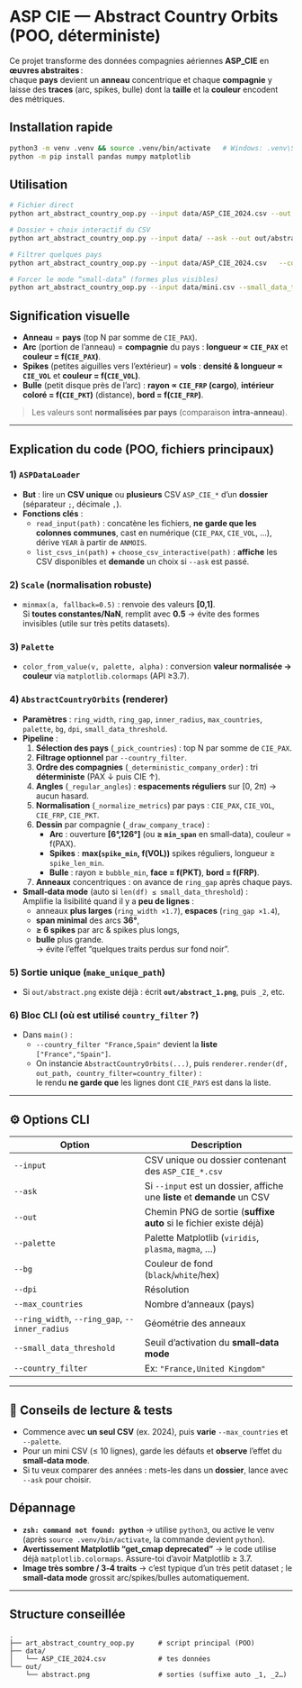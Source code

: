 # ASP CIE — Abstract Country Orbits (POO, déterministe)

Ce projet transforme des données compagnies aériennes **ASP_CIE** en **œuvres abstraites** :  
chaque **pays** devient un **anneau** concentrique et chaque **compagnie** y laisse des **traces** (arc, spikes, bulle) dont la **taille** et la **couleur** encodent des métriques.

## Installation rapide
```bash
python3 -m venv .venv && source .venv/bin/activate   # Windows: .venv\Scripts\activate
python -m pip install pandas numpy matplotlib
```

## Utilisation
```bash
# Fichier direct
python art_abstract_country_oop.py --input data/ASP_CIE_2024.csv --out out/abstract.png

# Dossier + choix interactif du CSV
python art_abstract_country_oop.py --input data/ --ask --out out/abstract.png

# Filtrer quelques pays
python art_abstract_country_oop.py --input data/ASP_CIE_2024.csv   --country_filter "France,United Kingdom,Spain" --out out/focus.png

# Forcer le mode “small-data” (formes plus visibles)
python art_abstract_country_oop.py --input data/mini.csv --small_data_threshold 9999
```

## Signification visuelle
- **Anneau** = **pays** (top N par somme de `CIE_PAX`).  
- **Arc** (portion de l’anneau) = **compagnie** du pays : **longueur ∝ `CIE_PAX`** et **couleur = f(`CIE_PAX`)**.  
- **Spikes** (petites aiguilles vers l’extérieur) = **vols** : **densité & longueur ∝ `CIE_VOL`** et **couleur = f(`CIE_VOL`)**.  
- **Bulle** (petit disque près de l’arc) : **rayon ∝ `CIE_FRP` (cargo)**, **intérieur coloré = f(`CIE_PKT`)** (distance), **bord = f(`CIE_FRP`)**.

> Les valeurs sont **normalisées par pays** (comparaison **intra‑anneau**).

---

## Explication du code (POO, fichiers principaux)

### 1) `ASPDataLoader`
- **But** : lire un **CSV unique** ou **plusieurs** CSV `ASP_CIE_*` d’un **dossier** (séparateur `;`, décimale `,`).  
- **Fonctions clés** :
  - `read_input(path)` : concatène les fichiers, **ne garde que les colonnes communes**, cast en numérique (`CIE_PAX`, `CIE_VOL`, …), dérive `YEAR` à partir de `ANMOIS`.  
  - `list_csvs_in(path)` + `choose_csv_interactive(path)` : **affiche** les CSV disponibles et **demande** un choix si `--ask` est passé.

### 2) `Scale` (normalisation robuste)
- `minmax(a, fallback=0.5)` : renvoie des valeurs **[0,1]**.  
  Si **toutes constantes/NaN**, remplit avec **0.5** → évite des formes invisibles (utile sur très petits datasets).

### 3) `Palette`
- `color_from_value(v, palette, alpha)` : conversion **valeur normalisée → couleur** via `matplotlib.colormaps` (API ≥3.7).

### 4) `AbstractCountryOrbits` (renderer)
- **Paramètres** : `ring_width`, `ring_gap`, `inner_radius`, `max_countries`, `palette`, `bg`, `dpi`, `small_data_threshold`.
- **Pipeline** :
  1. **Sélection des pays** (`_pick_countries`) : top N par somme de `CIE_PAX`.  
  2. **Filtrage optionnel** par `--country_filter`.  
  3. **Ordre des compagnies** (`_deterministic_company_order`) : tri **déterministe** (PAX ↓ puis CIE ↑).  
  4. **Angles** (`_regular_angles`) : **espacements réguliers** sur [0, 2π) → aucun hasard.  
  5. **Normalisation** (`_normalize_metrics`) par pays : `CIE_PAX`, `CIE_VOL`, `CIE_FRP`, `CIE_PKT`.  
  6. **Dessin** par compagnie (`_draw_company_trace`) :  
     - **Arc** : ouverture **[6°,126°]** (ou **≥ `min_span`** en small‑data), couleur = f(PAX).  
     - **Spikes** : **max(`spike_min`, f(VOL))** spikes réguliers, longueur ≥ `spike_len_min`.  
     - **Bulle** : rayon ≥ `bubble_min`, **face = f(PKT)**, **bord = f(FRP)**.  
  6. **Anneaux** concentriques : on avance de `ring_gap` après chaque pays.
- **Small‑data mode** (auto si `len(df) ≤ small_data_threshold`) :  
  Amplifie la lisibilité quand il y a **peu de lignes** :  
  - anneaux **plus larges** (`ring_width ×1.7`), **espaces** (`ring_gap ×1.4`),  
  - **span minimal** des arcs **36°**,  
  - **≥ 6 spikes** par arc & spikes plus longs,  
  - **bulle** plus grande.  
  → évite l’effet “quelques traits perdus sur fond noir”.

### 5) Sortie **unique** (`make_unique_path`)
- Si `out/abstract.png` existe déjà : écrit **`out/abstract_1.png`**, puis `_2`, etc.

### 6) Bloc CLI (où est utilisé `country_filter` ?)
- Dans `main()` :  
  - `--country_filter "France,Spain"` devient la **liste** `["France","Spain"]`.  
  - On instancie `AbstractCountryOrbits(...)`, puis `renderer.render(df, out_path, country_filter=country_filter)` :  
    le rendu **ne garde que** les lignes dont `CIE_PAYS` est dans la liste.

---

## ⚙️ Options CLI

| Option | Description |
|---|---|
| `--input` | CSV unique ou dossier contenant des `ASP_CIE_*.csv` |
| `--ask` | Si `--input` est un dossier, affiche une **liste** et **demande** un CSV |
| `--out` | Chemin PNG de sortie (**suffixe auto** si le fichier existe déjà) |
| `--palette` | Palette Matplotlib (`viridis`, `plasma`, `magma`, …) |
| `--bg` | Couleur de fond (`black`/`white`/hex) |
| `--dpi` | Résolution |
| `--max_countries` | Nombre d’anneaux (pays) |
| `--ring_width`, `--ring_gap`, `--inner_radius` | Géométrie des anneaux |
| `--small_data_threshold` | Seuil d’activation du **small‑data mode** |
| `--country_filter` | Ex: `"France,United Kingdom"` |

---

## 🧪 Conseils de lecture & tests
- Commence avec **un seul CSV** (ex. 2024), puis **varie** `--max_countries` et `--palette`.  
- Pour un mini CSV (≤ 10 lignes), garde les défauts et **observe** l’effet du **small‑data mode**.  
- Si tu veux comparer des années : mets-les dans un **dossier**, lance avec `--ask` pour choisir.

## Dépannage
- **`zsh: command not found: python`** → utilise `python3`, ou active le venv (après `source .venv/bin/activate`, la commande devient `python`).  
- **Avertissement Matplotlib “get_cmap deprecated”** → le code utilise déjà `matplotlib.colormaps`. Assure-toi d’avoir Matplotlib ≥ 3.7.  
- **Image très sombre / 3‑4 traits** → c’est typique d’un très petit dataset ; le **small‑data mode** grossit arc/spikes/bulles automatiquement.

---

## Structure conseillée
```
.
├── art_abstract_country_oop.py      # script principal (POO)
├── data/
│   └── ASP_CIE_2024.csv             # tes données
└── out/
    └── abstract.png                 # sorties (suffixe auto _1, _2…)
```
